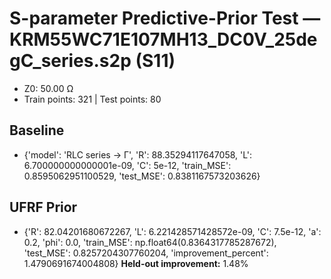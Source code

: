 # S-parameter Predictive-Prior Test — KRM55WC71E107MH13_DC0V_25degC_series.s2p (S11)
- Z0: 50.00 Ω
- Train points: 321  |  Test points: 80

## Baseline
- {'model': 'RLC series -> Γ', 'R': 88.35294117647058, 'L': 6.700000000000001e-09, 'C': 5e-12, 'train_MSE': 0.8595062951100529, 'test_MSE': 0.8381167573203626}

## UFRF Prior
- {'R': 82.04201680672267, 'L': 6.221428571428572e-09, 'C': 7.5e-12, 'a': 0.2, 'phi': 0.0, 'train_MSE': np.float64(0.8364317785287672), 'test_MSE': 0.8257204307760204, 'improvement_percent': 1.4790691674004808}
**Held-out improvement:** 1.48%